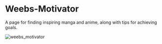 # Weebs-Motivator
A page for finding inspiring manga and anime, along with tips for achieving goals.

![weebs_motivator](https://github.com/user-attachments/assets/c4939aff-b0c7-4575-a7d2-33165823893d)

